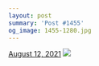 ```yaml
---
layout: post
summary: 'Post #1455'
og_image: 1455-1280.jpg
---
```


<p>
  <time>
    <a href="/1455">August 12, 2021</a>
  </time>
  <a href="/1455">
    <img src="{{ site.assets_url }}/1455-640.jpg" srcset="{{ site.assets_url }}/1455-320.jpg 320w, {{ site.assets_url }}/1455-640.jpg 640w, {{ site.assets_url }}/1455-960.jpg 960w, {{ site.assets_url }}/1455-1280.jpg 1280w" sizes="(min-width: 700px) 50vw, calc(100vw - 2rem)" />
  </a>
</p>
